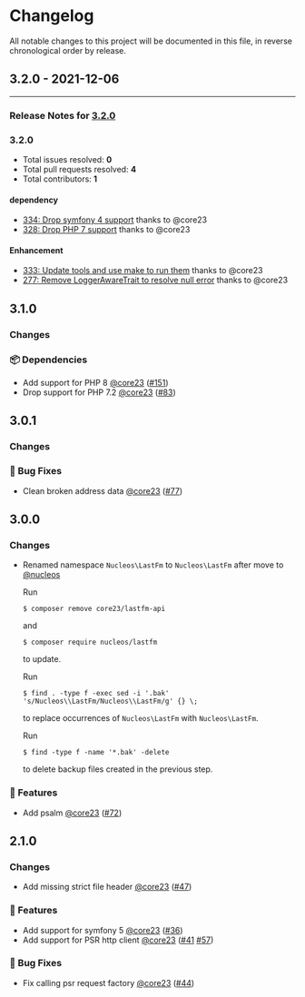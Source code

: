 # Changelog

All notable changes to this project will be documented in this file, in reverse chronological order by release.

## 3.2.0 - 2021-12-06



-----

### Release Notes for [3.2.0](https://github.com/nucleos/lastfm/milestone/1)



### 3.2.0

- Total issues resolved: **0**
- Total pull requests resolved: **4**
- Total contributors: **1**

#### dependency

 - [334: Drop symfony 4 support](https://github.com/nucleos/lastfm/pull/334) thanks to @core23
 - [328: Drop PHP 7 support](https://github.com/nucleos/lastfm/pull/328) thanks to @core23

#### Enhancement

 - [333: Update tools and use make to run them](https://github.com/nucleos/lastfm/pull/333) thanks to @core23
 - [277: Remove LoggerAwareTrait to resolve null error](https://github.com/nucleos/lastfm/pull/277) thanks to @core23

## 3.1.0

### Changes

### 📦 Dependencies

- Add support for PHP 8 [@core23] ([#151])
- Drop support for PHP 7.2 [@core23] ([#83])

## 3.0.1

### Changes

### 🐛 Bug Fixes

- Clean broken address data [@core23] ([#77])

## 3.0.0

### Changes

- Renamed namespace `Nucleos\LastFm` to `Nucleos\LastFm` after move to [@nucleos]

  Run

  ```
  $ composer remove core23/lastfm-api
  ```

  and

  ```
  $ composer require nucleos/lastfm
  ```

  to update.

  Run

  ```
  $ find . -type f -exec sed -i '.bak' 's/Nucleos\\LastFm/Nucleos\\LastFm/g' {} \;
  ```

  to replace occurrences of `Nucleos\LastFm` with `Nucleos\LastFm`.

  Run

  ```
  $ find -type f -name '*.bak' -delete
  ```

  to delete backup files created in the previous step.

### 🚀 Features

- Add psalm [@core23] ([#72])

## 2.1.0

### Changes

- Add missing strict file header [@core23] ([#47])

### 🚀 Features

- Add support for symfony 5 [@core23] ([#36])
- Add support for PSR http client [@core23] ([#41] [#57])

### 🐛 Bug Fixes

- Fix calling psr request factory [@core23] ([#44])

[#77]: https://github.com/nucleos/lastfm/pull/77
[#72]: https://github.com/nucleos/lastfm/pull/72
[#57]: https://github.com/nucleos/lastfm/pull/57
[#47]: https://github.com/nucleos/lastfm/pull/47
[#44]: https://github.com/nucleos/lastfm/pull/44
[#41]: https://github.com/nucleos/lastfm/pull/41
[#36]: https://github.com/nucleos/lastfm/pull/36
[@nucleos]: https://github.com/nucleos
[@core23]: https://github.com/core23
[#151]: https://github.com/nucleos/lastfm/pull/151
[#83]: https://github.com/nucleos/lastfm/pull/83
